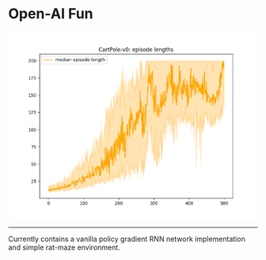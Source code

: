 # Open-AI Fun

![](figs/episode-lens.png "Using 7d vanilla RNN policy gradient network, +/- 25th percentile; gamma=0.78")

---
Currently contains a vanilla policy gradient RNN network implementation
and simple rat-maze environment.

